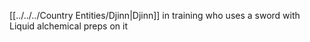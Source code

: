 [[../../../Country Entities/Djinn|Djinn]] in training who uses a sword with Liquid alchemical preps on it